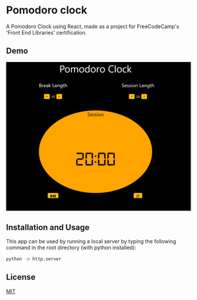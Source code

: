 # Pomodoro clock
A Pomodoro Clock using React, made as a project for FreeCodeCamp's 'Front End Libraries' certification.

## Demo
![Clock](demo/pomodoro.gif)

## Installation and Usage
This app can be used by running a local server by typing the following command in the root directory (with python installed):

```bash
python -m http.server
```

## License
[MIT](https://choosealicense.com/licenses/mit/)
